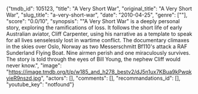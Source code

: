 {"tmdb_id": 105123, "title": "A Very Short War", "original_title": "A Very Short War", "slug_title": "a-very-short-war", "date": "2010-04-25", "genre": [""], "score": "0.0/10", "synopsis": "\"A Very Short War\" is a deeply personal story, exploring the ramifications of loss. It follows the short life of early Australian aviator, Cliff Carpenter, using his narrative as a template to speak for all lives senselessly lost in wartime conflict. The documentary climaxes in the skies over Oslo, Norway as two Messerschmitt Bf110's attack a RAF Sunderland Flying Boat. Nine airmen perish and one miraculously survives. The story is told through the eyes of Bill Young, the nephew Cliff would never know.", "image": "https://image.tmdb.org/t/p/w185_and_h278_bestv2/dJ5n1ux7KBua9kPwqkyieR9nszd.jpg", "actors": [], "comments": [], "recommandations_id": [], "youtube_key": "notfound"}